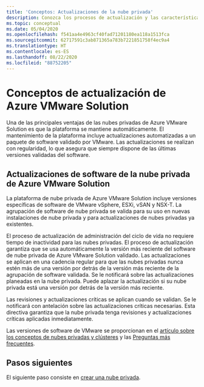 ```yaml
---
title: 'Conceptos: Actualizaciones de la nube privada'
description: Conozca los procesos de actualización y las características principales de Azure VMware Solution
ms.topic: conceptual
ms.date: 05/04/2020
ms.openlocfilehash: f541aa4e4963cf40fad71201180ea118a1513fca
ms.sourcegitcommit: 62717591c3ab871365a783b7221851758f4ec9a4
ms.translationtype: HT
ms.contentlocale: es-ES
ms.lasthandoff: 08/22/2020
ms.locfileid: "88752205"
---
```

# <a name="azure-vmware-solution-upgrade-concepts"></a>Conceptos de actualización de Azure VMware Solution

Una de las principales ventajas de las nubes privadas de Azure VMware Solution es que la plataforma se mantiene automáticamente. El mantenimiento de la plataforma incluye actualizaciones automatizadas a un paquete de software validado por VMware. Las actualizaciones se realizan con regularidad, lo que asegura que siempre dispone de las últimas versiones validadas del software.

## <a name="azure-vmware-solution-private-cloud-software-upgrades"></a>Actualizaciones de software de la nube privada de Azure VMware Solution

La plataforma de nube privada de Azure VMware Solution incluye versiones específicas de software de VMware vSphere, ESXi, vSAN y NSX-T. La agrupación de software de nube privada se valida para su uso en nuevas instalaciones de nube privada y para actualizaciones de nubes privadas ya existentes.

El proceso de actualización de administración del ciclo de vida no requiere tiempo de inactividad para las nubes privadas. El proceso de actualización garantiza que se usa automáticamente la versión más reciente del software de nube privada de Azure VMware Solution validado. Las actualizaciones se aplican en una cadencia regular para que las nubes privadas nunca estén más de una versión por detrás de la versión más reciente de la agrupación de software validada. Se le notificará sobre las actualizaciones planeadas en la nube privada. Puede aplazar la actualización si su nube privada está una versión por detrás de la versión más reciente.

Las revisiones y actualizaciones críticas se aplican cuando se validan. Se le notificará con antelación sobre las actualizaciones críticas necesarias. Esta directiva garantiza que la nube privada tenga revisiones y actualizaciones críticas aplicadas inmediatamente.

Las versiones de software de VMware se proporcionan en el [artículo sobre los conceptos de nubes privadas y clústeres](concepts-private-clouds-clusters.md) y las [Preguntas más frecuentes](faq.md).

## <a name="next-steps"></a>Pasos siguientes

El siguiente paso consiste en [crear una nube privada](tutorial-create-private-cloud.md).

<!-- LINKS - external -->

<!-- LINKS - internal -->
